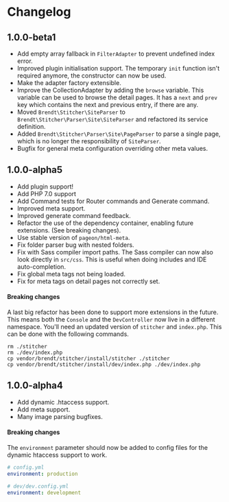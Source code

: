 # Changelog

## 1.0.0-beta1

- Add empty array fallback in `FilterAdapter` to prevent undefined index error.
- Improved plugin initialisation support. The temporary `init` function isn't required anymore, the constructor can now be used.
- Make the adapter factory extensible.
- Improve the CollectionAdapter by adding the `browse` variable. This variable can be used to browse the detail pages. 
 It has a `next` and `prev` key which contains the next and previous entry, if there are any.
- Moved `Brendt\Stitcher\SiteParser` to `Brendt\Stitcher\Parser\Site\SiteParser` and refactored its service definition.
- Added `Brendt\Stitcher\Parser\Site\PageParser` to parse a single page, which is no longer the responsibility of `SiteParser`.
- Bugfix for general meta configuration overriding other meta values.

## 1.0.0-alpha5 

- Add plugin support!
- Add PHP 7.0 support
- Add Command tests for Router commands and Generate command.
- Improved meta support.
- Improved generate command feedback.
- Refactor the use of the dependency container, enabling future extensions. (See breaking changes).
- Use stable version of `pageon/html-meta`.
- Fix folder parser bug with nested folders.
- Fix with Sass compiler import paths. The Sass compiler can now also look directly in `src/css`. This is useful when doing includes and IDE auto-completion.
- Fix global meta tags not being loaded.
- Fix for meta tags on detail pages not correctly set.

#### Breaking changes

A last big refactor has been done to support more extensions in the future. This means both the `Console` and the `DevController`
 now live in a different namespace. You'll need an updated version of `stitcher` and `index.php`. This can be done with the 
 following commands.

```
rm ./stitcher
rm ./dev/index.php
cp vendor/brendt/stitcher/install/stitcher ./stitcher
cp vendor/brendt/stitcher/install/dev/index.php ./dev/index.php
```
 
## 1.0.0-alpha4

- Add dynamic .htaccess support.
- Add meta support.
- Many image parsing bugfixes.

#### Breaking changes

The `environment` parameter should now be added to config files for the dynamic htaccess support to work.

```yaml
# config.yml
environment: production

# dev/dev.config.yml
environment: development
```

